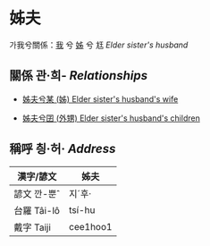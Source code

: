 # 姊夫

가我兮關係：[我](member1.md) 兮 [姊](member5.md) 兮 尪 _Elder sister's husband_

## 關係 관·희- _Relationships_

- [姊夫兮某 (姊) Elder sister's husband's wife](member5.md)

- [姊夫兮囝 (外甥) Elder sister's husband's children](member25.md)



## 稱呼 칑·허· _Address_

漢字/諺文 | 姊夫
--- | ---
諺文 깐-뿐ˆ | 지ˊ후·
台羅 Tâi-lô | tsí-hu
戴字 Taiji | cee1hoo1


